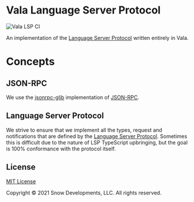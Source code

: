 # Vala Language Server Protocol

![Vala LSP CI](https://github.com/chances/vala-language-server-protocol/workflows/Vala%20LSP%20CI/badge.svg?branch=master)
<!-- [![codecov](https://codecov.io/gh/chances/vala-language-server-protocol/branch/master/graph/badge.svg?token=bL2FkBtfPK)](https://codecov.io/gh/chances/vala-language-server-protocol) -->

An implementation of the [Language Server Protocol](https://github.com/Microsoft/language-server-protocol) written entirely in Vala.

# Concepts

## JSON-RPC

We use the [jsonrpc-glib](https://gitlab.gnome.org/GNOME/jsonrpc-glib) implementation of [JSON-RPC](https://www.jsonrpc.org/specification).

<!-- For more information about using the `JsonRpcServer` on it's own [here](./docs/jsonrpc.md). -->

## Language Server Protocol

We strive to ensure that we implement all the types, request and notifications that are defined by the [Language Server Protocol](https://microsoft.github.io/language-server-protocol/). Sometimes this is difficult due to the nature of LSP TypeScript upbringing, but the goal is 100% conformance with the protocol itself.

<!-- For more information about using the `LanguageClient` / `LanguageServer` on it's own [here](./docs/lsp.md). -->

<!--
## Debug Adapter Protocol
We strive to ensure that we implement all the types, events and requests that are defined by the [Debug Adapter Protocol](https://microsoft.github.io/debug-adapter-protocol/).

For more information about using the `DebugAdapterClient` / `DebugAdapterServer` on it's own [here](./docs/dap.md).
-->

## License

[MIT License](https://opensource.org/licenses/MIT)

Copyright &copy; 2021 Snow Developments, LLC. All rights reserved.
